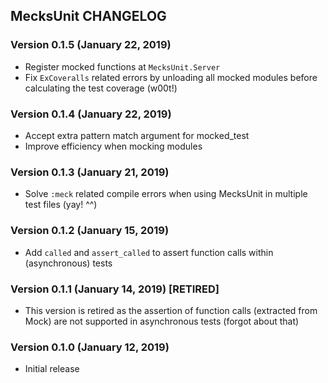 ## MecksUnit CHANGELOG

### Version 0.1.5 (January 22, 2019)

* Register mocked functions at `MecksUnit.Server`
* Fix `ExCoveralls` related errors by unloading all mocked modules before calculating the test coverage (w00t!)

### Version 0.1.4 (January 22, 2019)

* Accept extra pattern match argument for mocked_test
* Improve efficiency when mocking modules

### Version 0.1.3 (January 21, 2019)

* Solve `:meck` related compile errors when using MecksUnit in multiple test files (yay! ^^)

### Version 0.1.2 (January 15, 2019)

* Add `called` and `assert_called` to assert function calls within (asynchronous) tests

### Version 0.1.1 (January 14, 2019) [RETIRED]

* This version is retired as the assertion of function calls (extracted from Mock) are not supported in asynchronous tests (forgot about that)

### Version 0.1.0 (January 12, 2019)

* Initial release
